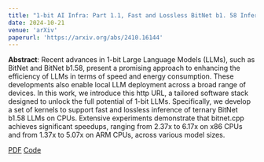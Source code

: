 ```yaml
---
title: "1-bit AI Infra: Part 1.1, Fast and Lossless BitNet b1. 58 Inference on CPUs"
date: 2024-10-21
venue: 'arXiv'
paperurl: 'https://arxiv.org/abs/2410.16144'
---
```

<b>Abstract</b>: Recent advances in 1-bit Large Language Models (LLMs), such as BitNet and BitNet b1.58, present a promising approach to enhancing the efficiency of LLMs in terms of speed and energy consumption. These developments also enable local LLM deployment across a broad range of devices. In this work, we introduce this http URL, a tailored software stack designed to unlock the full potential of 1-bit LLMs. Specifically, we develop a set of kernels to support fast and lossless inference of ternary BitNet b1.58 LLMs on CPUs. Extensive experiments demonstrate that bitnet.cpp achieves significant speedups, ranging from 2.37x to 6.17x on x86 CPUs and from 1.37x to 5.07x on ARM CPUs, across various model sizes.

[PDF](https://arxiv.org/abs/2410.16144) [Code](https://github.com/microsoft/BitNet) 

